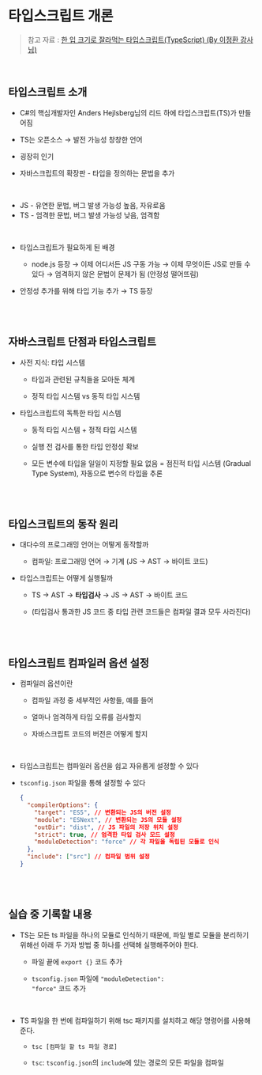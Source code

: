 # 타입스크립트 개론

> 참고 자료 : <a href="https://www.inflearn.com/course/%ED%95%9C%EC%9E%85-%ED%81%AC%EA%B8%B0-%ED%83%80%EC%9E%85%EC%8A%A4%ED%81%AC%EB%A6%BD%ED%8A%B8/dashboard">한 입 크기로 잘라먹는 타입스크립트(TypeScript) (By 이정환 강사님)</a>

<br/>

## 타입스크립트 소개

- C#의 핵심개발자인 Anders Hejlsberg님의 리드 하에 타입스크립트(TS)가 만들어짐

- TS는 오픈소스 → 발전 가능성 창창한 언어
- 굉장히 인기
- 자바스크립트의 확장판 - 타입을 정의하는 문법을 추가

<br/>

- JS - 유연한 문법, 버그 발생 가능성 높음, 자유로움
- TS - 엄격한 문법, 버그 발생 가능성 낮음, 엄격함

<br/>

- 타입스크립트가 필요하게 된 배경

  - node.js 등장 → 이제 어디서든 JS 구동 가능 → 이제 무엇이든 JS로 만들 수 있다 → 엄격하지 않은 문법이 문제가 됨 (안정성 떨어뜨림)

- 안정성 추가를 위해 타입 기능 추가 → TS 등장

<br/><br/>

## 자바스크립트 단점과 타입스크립트

- 사전 지식: 타입 시스템

  - 타입과 관련된 규칙들을 모아둔 체계

  - 정적 타입 시스템 vs 동적 타입 시스템

- 타입스크립트의 독특한 타입 시스템

  - 동적 타입 시스템 + 정적 타입 시스템

  - 실행 전 검사를 통한 타입 안정성 확보

  - 모든 변수에 타입을 일일이 지정할 필요 없음 = 점진적 타입 시스템 (Gradual Type System), 자동으로 변수의 타입을 추론

<br/><br/>

## 타입스크립트의 동작 원리

- 대다수의 프로그래밍 언어는 어떻게 동작할까

  - 컴파일: 프로그래밍 언어 → 기계 (JS → AST → 바이트 코드)

- 타입스크립트는 어떻게 실행될까

  - TS → AST → **타입검사** → JS → AST → 바이트 코드

  - (타입검사 통과한 JS 코드 중 타입 관련 코드들은 컴파일 결과 모두 사라진다)

<br/><br/>

## 타입스크립트 컴파일러 옵션 설정

- 컴파일러 옵션이란

  - 컴파일 과정 중 세부적인 사항들, 예를 들어

  - 얼마나 엄격하게 타입 오류를 검사할지

  - 자바스크립트 코드의 버전은 어떻게 할지

<br/>

- 타입스크립트는 컴파일러 옵션을 쉽고 자유롭게 설정할 수 있다

- <code>tsconfig.json</code> 파일을 통해 설정할 수 있다

  ```json
  {
    "compilerOptions": {
      "target": "ES5", // 변환되는 JS의 버전 설정
      "module": "ESNext", // 변환되는 JS의 모듈 설정
      "outDir": "dist", // JS 파일의 저장 위치 설정
      "strict": true, // 엄격한 타입 검사 모드 설정
      "moduleDetection": "force" // 각 파일을 독립된 모듈로 인식
    },
    "include": ["src"] // 컴파일 범위 설정
  }
  ```

<br/><br/>

## 실습 중 기록할 내용

- TS는 모든 ts 파일을 하나의 모듈로 인식하기 때문에, 파일 별로 모듈을 분리하기 위해선 아래 두 가자 방법 중 하나를 선택해 실행해주어야 한다.

  - 파일 끝에 `export {}` 코드 추가

  - <code>tsconfig.json</code> 파일에 <code>"moduleDetection": "force"</code> 코드 추가

<br/>

- TS 파일을 한 번에 컴파일하기 위해 tsc 패키지를 설치하고 해당 명령어를 사용해준다.

  - `tsc [컴파일 할 ts 파일 경로]`

  - `tsc`: <code>tsconfig.json</code>의 `include`에 있는 경로의 모든 파일을 컴파일

<br/><br/>
